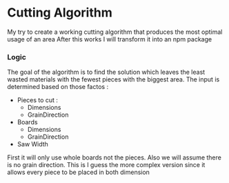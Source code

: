 # Cutting Algorithm

My try to create a working cutting algorithm that produces the most optimal usage of an area
After this works I will transform it into an npm package

### Logic

The goal of the algorithm is to find the solution which leaves the least wasted materials with the fewest pieces with the biggest area.
The input is determined based on those factos :

- Pieces to cut :
  - Dimensions
  - GrainDirection
- Boards
  - Dimensions
  - GrainDirection
- Saw Width

First it will only use whole boards not the pieces.
Also we will assume there is no grain direction. This is I guess the more complex version since it allows every piece to be placed in both dimension
